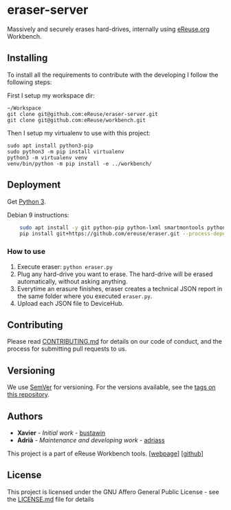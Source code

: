# eraser-server

Massively and securely erases hard-drives, internally using [eReuse.org](https://www.ereuse.org/) Workbench.


## Installing

To install all the requirements to contribute with the developing I follow the following steps:

First I setup my workspace dir:
```
~/Workspace
git clone git@github.com:eReuse/eraser-server.git
git clone git@github.com:eReuse/workbench.git
```

Then I setup my virtualenv to use with this project:

```
sudo apt install python3-pip
sudo python3 -m pip install virtualenv
python3 -m virtualenv venv
venv/bin/python -m pip install -e ../workbench/
```

## Deployment
Get [Python 3](https://www.python.org/download/releases/3.0/?).

Debian 9 instructions:
```bash
    sudo apt install -y git python-pip python-lxml smartmontools python-dateutil python-gnupg python-dmidecode lshw
    pip install git+https://github.com/ereuse/eraser.git --process-dependency-links
```

### How to use
1. Execute eraser: ``python eraser.py``
2. Plug any hard-drive you want to erase. The hard-drive will be erased automatically, without asking anything.
3. Everytime an erasure finishes, eraser creates a technical JSON report in the same folder where you
executed ``eraser.py``.
4. Upload each JSON file to DeviceHub. 

## Contributing

Please read [CONTRIBUTING.md](CONTRIBUTING.md) for details on our code of conduct, and the process for submitting pull requests to us.

## Versioning

We use [SemVer](https://semver.org/) for versioning. For the versions available, see the [tags on this repository](https://github.com/eReuse/eraser-server/tags). 

## Authors

* **Xavier** - *Initial work* - [bustawin](https://github.com/bustawin)
* **Adrià** - *Maintenance and developing work* - [adriass](https://github.com/adriass)

This project is a part of eReuse Workbench tools.  [[webpage](https://www.ereuse.org/)] [[github](https://www.ereuse.org/)]

## License

This project is licensed under the GNU Affero General Public License - see the [LICENSE.md](LICENSE.md) file for details